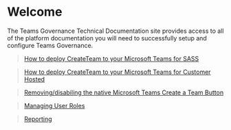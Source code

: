 # Welcome

The Teams Governance Technical Documentation site provides access to all of the platform documentation you will need to successfully setup and configure Teams Governance.

>[How to deploy CreateTeam to your Microsoft Teams for SASS](deployteamsapp.md)

>[How to deploy CreateTeam to your Microsoft Teams for Customer Hosted](customerHosted)

>[Removing/disabiling the native Microsoft Teams Create a Team Button](RemovingDefaultTeamsCreateButton.md)

>[Managing User Roles](ManagingUserRoles.md)

>[Reporting](Reporting.md)

